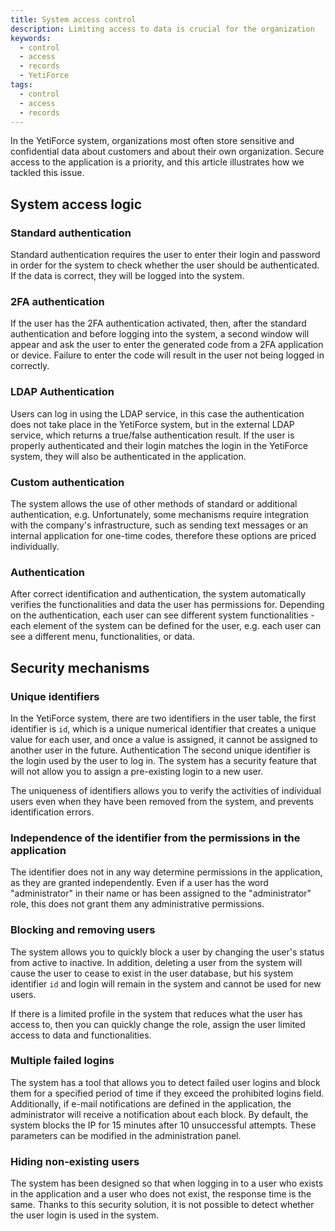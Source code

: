 ```yaml
---
title: System access control
description: Limiting access to data is crucial for the organization
keywords:
  - control
  - access
  - records
  - YetiForce
tags:
  - control
  - access
  - records
---
```


In the YetiForce system, organizations most often store sensitive and confidential data about customers and about their own organization. Secure access to the application is a priority, and this article illustrates how we tackled this issue.

## System access logic

### Standard authentication

Standard authentication requires the user to enter their login and password in order for the system to check whether the user should be authenticated. If the data is correct, they will be logged into the system.

### 2FA authentication

If the user has the 2FA authentication activated, then, after the standard authentication and before logging into the system, a second window will appear and ask the user to enter the generated code from a 2FA application or device. Failure to enter the code will result in the user not being logged in correctly.

### LDAP Authentication

Users can log in using the LDAP service, in this case the authentication does not take place in the YetiForce system, but in the external LDAP service, which returns a true/false authentication result. If the user is properly authenticated and their login matches the login in the YetiForce system, they will also be authenticated in the application.

### Custom authentication

The system allows the use of other methods of standard or additional authentication, e.g. Unfortunately, some mechanisms require integration with the company's infrastructure, such as sending text messages or an internal application for one-time codes, therefore these options are priced individually.

### Authentication

After correct identification and authentication, the system automatically verifies the functionalities and data the user has permissions for. Depending on the authentication, each user can see different system functionalities - each element of the system can be defined for the user, e.g. each user can see a different menu, functionalities, or data.

## Security mechanisms

### Unique identifiers

In the YetiForce system, there are two identifiers in the user table, the first identifier is `id`, which is a unique numerical identifier that creates a unique value for each user, and once a value is assigned, it cannot be assigned to another user in the future. Authentication The second unique identifier is the login used by the user to log in. The system has a security feature that will not allow you to assign a pre-existing login to a new user.

The uniqueness of identifiers allows you to verify the activities of individual users even when they have been removed from the system, and prevents identification errors.

### Independence of the identifier from the permissions in the application

The identifier does not in any way determine permissions in the application, as they are granted independently. Even if a user has the word "administrator" in their name or has been assigned to the "administrator" role, this does not grant them any administrative permissions.

### Blocking and removing users

The system allows you to quickly block a user by changing the user's status from active to inactive. In addition, deleting a user from the system will cause the user to cease to exist in the user database, but his system identifier `id` and login will remain in the system and cannot be used for new users.

If there is a limited profile in the system that reduces what the user has access to, then you can quickly change the role, assign the user limited access to data and functionalities.

### Multiple failed logins

The system has a tool that allows you to detect failed user logins and block them for a specified period of time if they exceed the prohibited logins field. Additionally, if e-mail notifications are defined in the application, the administrator will receive a notification about each block. By default, the system blocks the IP for 15 minutes after 10 unsuccessful attempts. These parameters can be modified in the administration panel.

### Hiding non-existing users

The system has been designed so that when logging in to a user who exists in the application and a user who does not exist, the response time is the same. Thanks to this security solution, it is not possible to detect whether the user login is used in the system.
